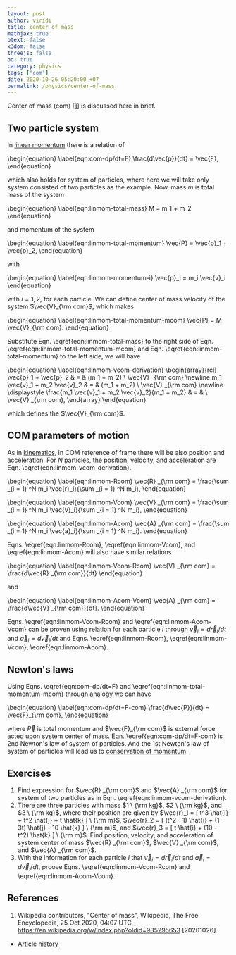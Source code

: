 ```yaml
---
layout: post
author: viridi
title: center of mass
mathjax: true
ptext: false
x3dom: false
threejs: false
oo: true
category: physics
tags: ["com"]
date: 2020-10-26 05:20:00 +07
permalink: /physics/center-of-mass
---
```

Center of mass (com) [[1](#ref1)] is discussed here in brief.

## Two particle system
In [linear momentum](linear-momentum) there is a relation of

\begin{equation}
\label{eqn:com-dp/dt=F}
\frac{d\vec{p}}{dt} = \vec{F},
\end{equation}

which also holds for system of particles, where here we will take only system consisted of two particles as the example. Now, mass $m$ is total mass of the system

\begin{equation}
\label{eqn:linmom-total-mass}
M = m_1 + m_2
\end{equation}

and momentum of the system

\begin{equation}
\label{eqn:linmom-total-momentum}
\vec{P} = \vec{p}_1 + \vec{p}_2,
\end{equation}

with

\begin{equation}
\label{eqn:linmom-momentum-i}
\vec{p}_i = m_i \vec{v}_i
\end{equation}

with $i = 1, 2$, for each particle. We can define center of mass velocity of the system $\vec{V}_{\rm com}$, which makes

\begin{equation}
\label{eqn:linmom-total-momentum-mcom}
\vec{P} = M \vec{V}_{\rm com}.
\end{equation}

Substitute Eqn. \eqref{eqn:linmom-total-mass} to the right side of Eqn. \eqref{eqn:linmom-total-momentum-mcom} and Eqn. \eqref{eqn:linmom-total-momentum} to the left side, we will have

\begin{equation}
\label{eqn:linmom-vcom-derivation}
\begin{array}{rcl}
\vec{p}_1 + \vec{p}_2 & = & (m_1 + m_2) \ \vec{V} _{\rm com} \newline
m_1 \vec{v}_1 + m_2 \vec{v}_2 & = & (m_1 + m_2) \ \vec{V} _{\rm com} \newline
\displaystyle \frac{m_1 \vec{v}_1 + m_2 \vec{v}_2}{m_1 + m_2} & = & \ \vec{V} _{\rm com},
\end{array}
\end{equation}

which defines the $\vec{V}_{\rm com}$.


## COM parameters of motion
As in [kinematics](kinematics), in COM reference of frame there will be also position and acceleration. For $N$ particles, the position, velocity, and acceleration are Eqn. \eqref{eqn:linmom-vcom-derivation}.

\begin{equation}
\label{eqn:linmom-Rcom}
\vec{R} _{\rm com} = \frac{\sum _{i = 1} ^N m_i \vec{r}_i}{\sum _{i = 1} ^N m_i},
\end{equation}

\begin{equation}
\label{eqn:linmom-Vcom}
\vec{V} _{\rm com} = \frac{\sum _{i = 1} ^N m_i \vec{v}_i}{\sum _{i = 1} ^N m_i},
\end{equation}

\begin{equation}
\label{eqn:linmom-Acom}
\vec{A} _{\rm com} = \frac{\sum _{i = 1} ^N m_i \vec{a}_i}{\sum _{i = 1} ^N m_i}.
\end{equation}

Eqns. \eqref{eqn:linmom-Rcom}, \eqref{eqn:linmom-Vcom}, and \eqref{eqn:linmom-Acom} will also have similar relations

\begin{equation}
\label{eqn:linmom-Vcom-Rcom}
\vec{V} _{\rm com} = \frac{d\vec{R} _{\rm com}}{dt}
\end{equation}

and

\begin{equation}
\label{eqn:linmom-Acom-Vcom}
\vec{A} _{\rm com} = \frac{d\vec{V} _{\rm com}}{dt}.
\end{equation}

Eqns. \eqref{eqn:linmom-Vcom-Rcom} and \eqref{eqn:linmom-Acom-Vcom} can be proven using relation for each particle $i$ through $\vec{v}_i = d\vec{r}_i/dt$ and $\vec{a}_i = d\vec{v}_i/dt$ and Eqns. \eqref{eqn:linmom-Rcom}, \eqref{eqn:linmom-Vcom}, \eqref{eqn:linmom-Acom}.


## Newton's laws
Using Eqns. \eqref{eqn:com-dp/dt=F} and \eqref{eqn:linmom-total-momentum-mcom} through analogy we can have

\begin{equation}
\label{eqn:com-dp/dt=F-com}
\frac{d\vec{P}}{dt} = \vec{F}_{\rm com},
\end{equation}

where $\vec{P}$ is total momentum and $\vec{F}_{\rm com}$ is external force acted upon system center of mass. Eqn. \eqref{eqn:com-dp/dt=F-com} is 2nd Newton's law of system of particles. And the 1st Newton's law of system of particles will lead us to [conservation of momentum](conservation-of-momentum).


## Exercises
1. Find expression for $\vec{R} _{\rm com}$ and $\vec{A} _{\rm com}$ for system of two particles as in Eqn. \eqref{eqn:linmom-vcom-derivation}.
2. There are three particles with mass $1 \ {\rm kg}$, $2 \ {\rm kg}$, and $3 \ {\rm kg}$, where their position are given by $\vec{r}_1 = [ t^3 \hat{i} + t^2 \hat{j} + t \hat{k} ] \ {\rm m}$, $\vec{r}_2 = [ (t^2 - 1) \hat{i} + (1 - 3t) \hat{j} - 10 \hat{k} ] \ {\rm m}$, and $\vec{r}_3 = [ t \hat{i} + (10 - t^2) \hat{k} ] \ {\rm m}$. Find position, velocity, and acceleration of system center of mass $\vec{R} _{\rm com}$, $\vec{V} _{\rm com}$, and $\vec{A} _{\rm com}$.
3. With the information for each particle $i$ that $\vec{v}_i = d\vec{r}_i/dt$ and $\vec{a}_i = d\vec{v}_i/dt$, proove Eqns. \eqref{eqn:linmom-Vcom-Rcom} and \eqref{eqn:linmom-Acom-Vcom}.


## References
1. <a name="ref1"></a>Wikipedia contributors, "Center of mass", Wikipedia, The Free Encyclopedia, 25 Oct 2020, 04:07 UTC, <https://en.wikipedia.org/w/index.php?oldid=985295653> [20201026].

+ [Article history](https://github.com/butiran/butiran.github.io/commits/master/_posts/phys/2020-10-26-center-of-mass.md)
